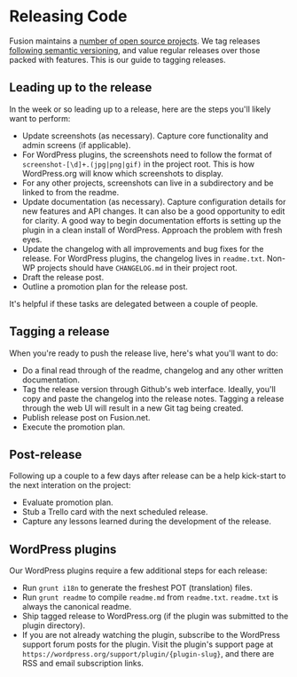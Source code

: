 # Releasing Code

Fusion maintains a [number of open source projects](../team-culture/open-source.md). We tag releases [following semantic versioning](http://semver.org/), and value regular releases over those packed with features. This is our guide to tagging releases.

## Leading up to the release

In the week or so leading up to a release, here are the steps you'll likely want to perform:

* Update screenshots (as necessary). Capture core functionality and admin screens (if applicable). 
* For WordPress plugins, the screenshots need to follow the format of `screenshot-[\d]+.(jpg|png|gif)` in the project root. This is how WordPress.org will know which screenshots to display.
* For any other projects, screenshots can live in a subdirectory and be linked to from the readme.
* Update documentation (as necessary). Capture configuration details for new features and API changes. It can also be a good opportunity to edit for clarity. A good way to begin documentation efforts is setting up the plugin in a clean install of WordPress. Approach the problem with fresh eyes.
* Update the changelog with all improvements and bug fixes for the release. For WordPress plugins, the changelog lives in `readme.txt`. Non-WP projects should have `CHANGELOG.md` in their project root.
* Draft the release post.
* Outline a promotion plan for the release post.

It's helpful if these tasks are delegated between a couple of people.

## Tagging a release

When you're ready to push the release live, here's what you'll want to do:

* Do a final read through of the readme, changelog and any other written documentation.
* Tag the release version through Github's web interface. Ideally, you'll copy and paste the changelog into the release notes. Tagging a release through the web UI will result in a new Git tag being created.
* Publish release post on Fusion.net.
* Execute the promotion plan.

## Post-release

Following up a couple to a few days after release can be a help kick-start to the next interation on the project:

* Evaluate promotion plan.
* Stub a Trello card with the next scheduled release.
* Capture any lessons learned during the development of the release.

## WordPress plugins

Our WordPress plugins require a few additional steps for each release:

* Run `grunt i18n` to generate the freshest POT (translation) files.
* Run `grunt readme` to compile `readme.md` from `readme.txt`. `readme.txt` is always the canonical readme.
* Ship tagged release to WordPress.org (if the plugin was submitted to the plugin directory).
* If you are not already watching the plugin, subscribe to the WordPress support forum posts for the plugin. Visit the plugin's support page at `https://wordpress.org/support/plugin/{plugin-slug}`, and there are RSS and email subscription links.
